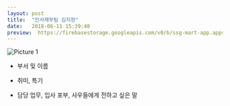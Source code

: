 ```yaml
---
layout: post
title:  "인사재무팀 김지현"
date:   2018-06-11 15:39:40
preview:  https://firebasestorage.googleapis.com/v0/b/ssg-mart-app.appspot.com/o/%EB%8F%99%EA%B8%B0%EC%82%AC%EC%A7%84%2F191911.jpg?alt=media&token=08f90a74-02db-4362-bae7-a1906cd14bba
---
```


![Picture 1](https://firebasestorage.googleapis.com/v0/b/ssg-mart-app.appspot.com/o/%EB%8F%99%EA%B8%B0%EC%82%AC%EC%A7%84%2F191911.jpg?alt=media&token=08f90a74-02db-4362-bae7-a1906cd14bba)

* 부서 및 이름


* 취미, 특기


* 담당 업무, 입사 포부, 사우들에게 전하고 싶은 말 





